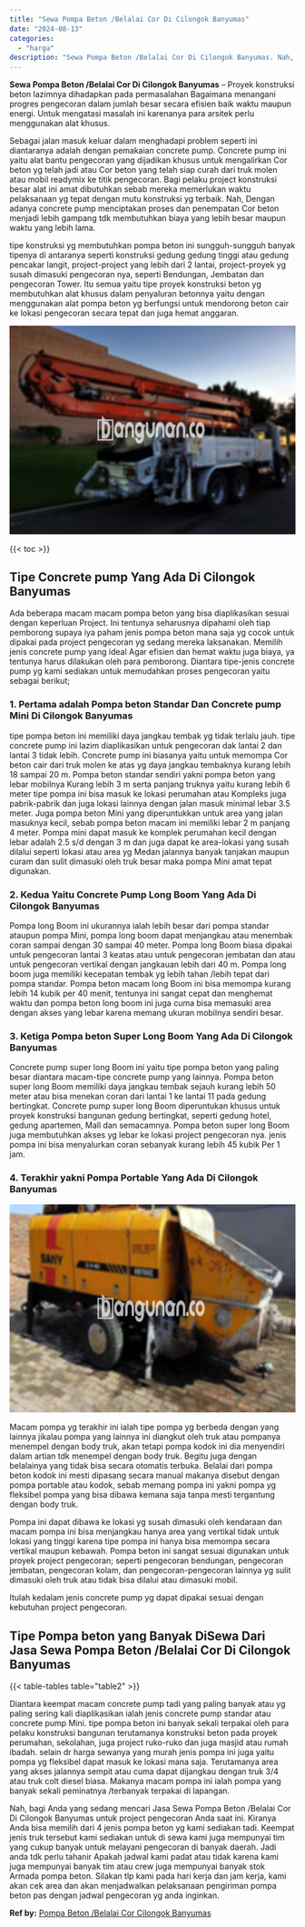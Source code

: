 ```yaml
---
title: "Sewa Pompa Beton /Belalai Cor Di Cilongok Banyumas"
date: "2024-08-13"
categories: 
  - "harga"
description: "Sewa Pompa Beton /Belalai Cor Di Cilongok Banyumas. Nah, bagi Anda yang sedang mencari Jasa Sewa Pompa Beton /Belalai Cor Di Cilongok Banyumas untuk project..."
---
```


**Sewa Pompa Beton /Belalai Cor Di Cilongok Banyumas** – Proyek konstruksi beton lazimnya dihadapkan pada permasalahan Bagaimana menangani progres pengecoran dalam jumlah besar secara efisien baik waktu maupun energi. Untuk mengatasi masalah ini karenanya para arsitek perlu menggunakan alat khusus.

Sebagai jalan masuk keluar dalam menghadapi problem seperti ini diantaranya adalah dengan pemakaian concrete pump. Concrete pump ini yaitu alat bantu pengecoran yang dijadikan khusus untuk mengalirkan Cor beton yg telah jadi atau Cor beton yang telah siap curah dari truk molen atau mobil readymix ke titik pengecoran. Bagi pelaku project konstruksi besar alat ini amat dibutuhkan sebab mereka memerlukan waktu pelaksanaan yg tepat dengan mutu konstruksi yg terbaik. Nah, Dengan adanya concrete pump menciptakan proses dan penempatan Cor beton menjadi lebih gampang tdk membutuhkan biaya yang lebih besar maupun waktu yang lebih lama.

tipe konstruksi yg membutuhkan pompa beton ini sungguh-sungguh banyak tipenya di antaranya seperti konstruksi gedung gedung tinggi atau gedung pencakar langit, project-project yang lebih dari 2 lantai, project-proyek yg susah dimasuki pengecoran nya, seperti Bendungan, Jembatan dan pengecoran Tower. Itu semua yaitu tipe proyek konstruksi beton yg membutuhkan alat khusus dalam penyaluran betonnya yaitu dengan menggunakan alat pompa beton yg berfungsi untuk mendorong beton cair ke lokasi pengecoran secara tepat dan juga hemat anggaran.

![Sewa Pompa Beton /Belalai Cor Di Cilongok Banyumas](/images/sewa-concrete-pump-06.png)

{{< toc >}}

## Tipe Concrete pump Yang Ada Di Cilongok Banyumas

Ada beberapa macam macam pompa beton yang bisa diaplikasikan sesuai dengan keperluan Project. Ini tentunya seharusnya dipahami oleh tiap pemborong supaya iya paham jenis pompa beton mana saja yg cocok untuk dipakai pada project pengecoran yg sedang mereka laksanakan. Memilih jenis concrete pump yang ideal Agar efisien dan hemat waktu juga biaya, ya tentunya harus dilakukan oleh para pemborong. Diantara tipe-jenis concrete pump yg kami sediakan untuk memudahkan proses pengecoran yaitu sebagai berikut;

### 1\. Pertama adalah Pompa beton Standar Dan Concrete pump Mini Di Cilongok Banyumas

tipe pompa beton ini memiliki daya jangkau tembak yg tidak terlalu jauh. tipe concrete pump ini lazim diaplikasikan untuk pengecoran dak lantai 2 dan lantai 3 tidak lebih. Concrete pump ini biasanya yaitu untuk memompa Cor beton cair dari truk molen ke atas yg daya jangkau tembaknya kurang lebih 18 sampai 20 m. Pompa beton standar sendiri yakni pompa beton yang lebar mobilnya Kurang lebih 3 m serta panjang truknya yaitu kurang lebih 6 meter tipe pompa ini bisa masuk ke lokasi perumahan atau Kompleks juga pabrik-pabrik dan juga lokasi lainnya dengan jalan masuk minimal lebar 3.5 meter. Juga pompa beton Mini yang diperuntukkan untuk area yang jalan masuknya kecil, sebab pompa beton macam ini memiliki lebar 2 m panjang 4 meter. Pompa mini dapat masuk ke komplek perumahan kecil dengan lebar adalah 2.5 s/d dengan 3 m dan juga dapat ke area-lokasi yang susah dilalui seperti lokasi atau area yg Medan jalannya banyak tanjakan maupun curam dan sulit dimasuki oleh truk besar maka pompa Mini amat tepat digunakan.

### 2\. Kedua Yaitu Concrete Pump Long Boom Yang Ada Di Cilongok Banyumas

Pompa long Boom ini ukurannya ialah lebih besar dari pompa standar ataupun pompa Mini, pompa long boom dapat menjangkau atau menembak coran sampai dengan 30 sampai 40 meter. Pompa long Boom biasa dipakai untuk pengecoran lantai 3 keatas atau untuk pengecoran jembatan dan atau untuk pengecoran vertikal dengan jangkauan lebih dari 40 m. Pompa long boom juga memiliki kecepatan tembak yg lebih tahan /lebih tepat dari pompa standar. Pompa beton macam long Boom ini bisa memompa kurang lebih 14 kubik per 40 menit, tentunya ini sangat cepat dan menghemat waktu dan pompa beton long boom ini juga cuma bisa memasuki area dengan akses yang lebar karena memang ukuran mobilnya sendiri besar.

### 3\. Ketiga Pompa beton Super Long Boom Yang Ada Di Cilongok Banyumas

Concrete pump super long Boom ini yaitu tipe pompa beton yang paling besar diantara macam-tipe concrete pump yang lainnya. Pompa beton super long Boom memiliki daya jangkau tembak sejauh kurang lebih 50 meter atau bisa menekan coran dari lantai 1 ke lantai 11 pada gedung bertingkat. Concrete pump super long Boom diperuntukan khusus untuk proyek konstruksi bangunan gedung bertingkat, seperti gedung hotel, gedung apartemen, Mall dan semacamnya. Pompa beton super long Boom juga membutuhkan akses yg lebar ke lokasi project pengecoran nya. jenis pompa ini bisa menyalurkan coran sebanyak kurang lebih 45 kubik Per 1 jam.

### 4\. Terakhir yakni Pompa Portable Yang Ada Di Cilongok Banyumas

![Sewa Pompa Beton /Belalai Cor Di Cilongok Banyumas](/images/sewa-concrete-pump-30.png)

Macam pompa yg terakhir ini ialah tipe pompa yg berbeda dengan yang lainnya jikalau pompa yang lainnya ini diangkut oleh truk atau pompanya menempel dengan body truk, akan tetapi pompa kodok ini dia menyendiri dalam artian tdk menempel dengan body truk. Begitu juga dengan belalainya yang tidak bisa secara otomatis terbuka. Belalai dari pompa beton kodok ini mesti dipasang secara manual makanya disebut dengan pompa portable atau kodok, sebab memang pompa ini yakni pompa yg fleksibel pompa yang bisa dibawa kemana saja tanpa mesti tergantung dengan body truk.

Pompa ini dapat dibawa ke lokasi yg susah dimasuki oleh kendaraan dan macam pompa ini bisa menjangkau hanya area yang vertikal tidak untuk lokasi yang tinggi karena tipe pompa ini hanya bisa memompa secara vertikal maupun kebawah. Pompa beton ini sangat sesuai digunakan untuk proyek project pengecoran; seperti pengecoran bendungan, pengecoran jembatan, pengecoran kolam, dan pengecoran-pengecoran lainnya yg sulit dimasuki oleh truk atau tidak bisa dilalui atau dimasuki mobil.

Itulah kedalam jenis concrete pump yg dapat dipakai sesuai dengan kebutuhan project pengecoran.

## Tipe Pompa beton yang Banyak DiSewa Dari Jasa Sewa Pompa Beton /Belalai Cor Di Cilongok Banyumas

{{< table-tables table="table2" >}}

Diantara keempat macam concrete pump tadi yang paling banyak atau yg paling sering kali diaplikasikan ialah jenis concrete pump standar atau concrete pump Mini. tipe pompa beton ini banyak sekali terpakai oleh para pelaku konstruksi bangunan terutamanya konstruksi beton pada proyek perumahan, sekolahan, juga project ruko-ruko dan juga masjid atau rumah ibadah. selain dr harga sewanya yang murah jenis pompa ini juga yaitu pompa yg fleksibel dapat masuk ke lokasi mana saja. Terutamanya area yang akses jalannya sempit atau cuma dapat dijangkau dengan truk 3/4 atau truk colt diesel biasa. Makanya macam pompa ini ialah pompa yang banyak sekali peminatnya /terbanyak terpakai di lapangan.

Nah, bagi Anda yang sedang mencari Jasa Sewa Pompa Beton /Belalai Cor Di Cilongok Banyumas untuk project pengecoran Anda saat ini. Kiranya Anda bisa memilih dari 4 jenis pompa beton yg kami sediakan tadi. Keempat jenis truk tersebut kami sediakan untuk di sewa kami juga mempunyai tim yang cukup banyak untuk melayani pengecoran di banyak daerah. Jadi anda tdk perlu tahanir Apakah jadwal kami padat atau tidak karena kami juga mempunyai banyak tim atau crew juga mempunyai banyak stok Armada pompa beton. Silakan tlp kami pada hari kerja dan jam kerja, kami akan cek area dan akan menjadwalkan pelaksanaan pengiriman pompa beton pas dengan jadwal pengecoran yg anda inginkan.

**Ref by:** [Pompa Beton /Belalai Cor Cilongok Banyumas](https://id.wikipedia.org/wiki/Pompa)
